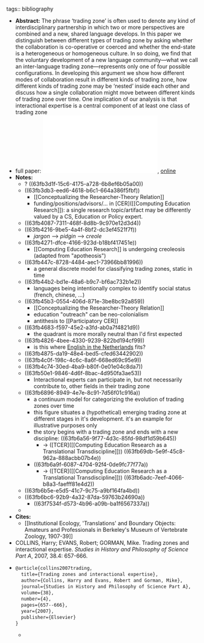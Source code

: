 tags:: bibliography

- **Abstract:** The phrase ‘trading zone’ is often used to denote any kind of interdisciplinary partnership in which two or more perspectives are combined and a new, shared language develops. In this paper we distinguish between different types of trading zone by asking whether the collaboration is co-operative or coerced and whether the end-state is a heterogeneous or homogeneous culture. In so doing, we find that the voluntary development of a new language community—what we call an inter-language trading zone—represents only one of four possible configurations. In developing this argument we show how different modes of collaboration result in different kinds of trading zone, how different kinds of trading zone may be ‘nested’ inside each other and discuss how a single collaboration might move between different kinds of trading zone over time. One implication of our analysis is that interactional expertise is a central component of at least one class of trading zone
- full paper: ![local copy](../assets/collins_et_al._-_2007_-_trading_zones_and_interactional_expertise_1677409314695_0.pdf), [online](http://www.worldpece.org/sites/default/files/artifacts/media/pdf/collins_et_al._-_2007_-_trading_zones_and_interactional_expertise.pdf)
- **Notes:**
	- ? ((63fb3d1f-15c6-4175-a728-6b8ef6b05a00))
	- ((63fb3db3-eed6-4618-b6c1-664a386f5fbf))
		- [[Conceptualizing the Researcher-Theory Relation]]
		- funding/positions/advisors/... in [CER]([[Computing Education Research]]): a single research topic/artifact may be differently valued by a CS, Education or Policy expert.
	- ((63fb4087-7311-468f-8d8b-9c970e12d3d4))
	- ((63fb4216-9be5-4a4f-8bf2-dc3ef4521f7f))
		- *jargon* --> *pidgin* --> *creole*
	- ((63fb4271-dfce-4166-923d-b18bf417451e))
		- [[Computing Education Research]] is undergoing creoleosis (adapted from "apotheosis")
	- ((63fb447c-8728-4484-aec1-73966bb81996))
		- a general discrete model for classifying trading zones, static in time
	- ((63fb44b2-bd1e-48a6-b9c7-bf6ac732b1e2))
		- languages being intentionally complex to identify social status (french, chinese, ...)
	- ((63fb45b3-0554-406d-871e-3be8bc92a859))
		- [[Conceptualizing the Researcher-Theory Relation]]
		- education "outreach" can be neo-colonialism
		- antithesis to [[Participatory CER]]
	- ((63fb4683-f597-45e2-a3fd-ab0a7f4821d9))
		- the quadrant is more morally neutral than I'd first expected
	- ((63fb4826-4bee-4330-9239-822bd194cf99))
		- is this where [English in the Netherlands](https://www.dutchnews.nl/features/2018/01/english-is-no-longer-a-foreign-language-in-the-netherlands-but-it-has-a-unique-character-here/) fits?
	- ((63fb4875-da19-48e4-bed5-cfed63442902))
	- ((63fb4c0f-198c-4c6c-8a6f-668ed69c95e9))
	- ((63fb4c74-30ed-4ba9-b80f-0e01e04c8da7))
	- ((63fb50e1-9846-4d6f-8bac-4d950fa3ae53))
		- Interactional experts can participate in, but not necessarily contribute to, other fields in their trading zone
	- ((63fb6896-8949-4e7e-8c91-7d56f01c916a))
		- a continuum model for categorizing the evolution of trading zones over time
		- this figure situates a (hypothetical) emerging trading zone at different stages in it's development. it's an example for illustrative purposes only
		- the story begins with a trading zone and ends with a new discipline: ((63fb6a56-9f77-4d3c-85fd-98df1d59b645))
			- -> ([TCER]([[Computing Education Research as a Translational Transdiscipline]])) ((63fb69db-5e9f-45c8-962a-888acbb07b4e))
		- ((63fb6a9f-6087-4704-92f4-0de9fc77f77a))
			- -> ([TCER]([[Computing Education Research as a Translational Transdiscipline]])) ((63fb6adc-7eef-4066-b8a3-faefff81e4d2))
	- ((63fb6b5e-e5d5-41c7-9c75-a9bf164fa4bd))
	- ((63fb6bc6-92b9-4a32-87da-59763b24690a))
		- ((63f7534f-d573-4b96-a09b-ba1f6567337a))
	-
- **Cites:**
	- [[Institutional Ecology, 'Translations' and Boundary Objects: Amateurs and Professionals in Berkeley's Museum of Vertebrate Zoology, 1907-39]]
- COLLINS, Harry; EVANS, Robert; GORMAN, Mike. Trading zones and interactional expertise. *Studies in History and Philosophy of Science Part A*, 2007, 38.4: 657-666.
- ```
  @article{collins2007trading,
    title={Trading zones and interactional expertise},
    author={Collins, Harry and Evans, Robert and Gorman, Mike},
    journal={Studies in History and Philosophy of Science Part A},
    volume={38},
    number={4},
    pages={657--666},
    year={2007},
    publisher={Elsevier}
  }
  ```
	-